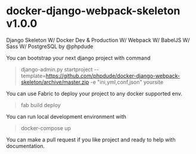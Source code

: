 # docker-django-webpack-skeleton v1.0.0
Django Skeleton W/ Docker Dev & Production W/ Webpack W/ BabelJS W/ Sass W/ PostgreSQL by @phpdude

You can bootstrap your next django project with command

> django-admin.py startproject --template=https://github.com/phpdude/docker-django-webpack-skeleton/archive/master.zip -e "ini,yml,conf,json" yoursite

You can use Fabric to deploy your project to any docker supported env.

> fab build deploy

You can run local development environment with 

> docker-compose up

You can make a pull request if you like project and ready to help with documentation.